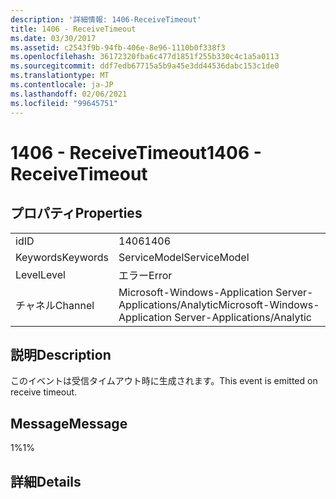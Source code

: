 ```yaml
---
description: '詳細情報: 1406-ReceiveTimeout'
title: 1406 - ReceiveTimeout
ms.date: 03/30/2017
ms.assetid: c2543f9b-94fb-406e-8e96-1110b0f338f3
ms.openlocfilehash: 36172320fba6c477d1851f255b330c4c1a5a0113
ms.sourcegitcommit: ddf7edb67715a5b9a45e3dd44536dabc153c1de0
ms.translationtype: MT
ms.contentlocale: ja-JP
ms.lasthandoff: 02/06/2021
ms.locfileid: "99645751"
---
```

# <a name="1406---receivetimeout"></a><span data-ttu-id="54133-103">1406 - ReceiveTimeout</span><span class="sxs-lookup"><span data-stu-id="54133-103">1406 - ReceiveTimeout</span></span>

## <a name="properties"></a><span data-ttu-id="54133-104">プロパティ</span><span class="sxs-lookup"><span data-stu-id="54133-104">Properties</span></span>  
  
|||  
|-|-|  
|<span data-ttu-id="54133-105">id</span><span class="sxs-lookup"><span data-stu-id="54133-105">ID</span></span>|<span data-ttu-id="54133-106">1406</span><span class="sxs-lookup"><span data-stu-id="54133-106">1406</span></span>|  
|<span data-ttu-id="54133-107">Keywords</span><span class="sxs-lookup"><span data-stu-id="54133-107">Keywords</span></span>|<span data-ttu-id="54133-108">ServiceModel</span><span class="sxs-lookup"><span data-stu-id="54133-108">ServiceModel</span></span>|  
|<span data-ttu-id="54133-109">Level</span><span class="sxs-lookup"><span data-stu-id="54133-109">Level</span></span>|<span data-ttu-id="54133-110">エラー</span><span class="sxs-lookup"><span data-stu-id="54133-110">Error</span></span>|  
|<span data-ttu-id="54133-111">チャネル</span><span class="sxs-lookup"><span data-stu-id="54133-111">Channel</span></span>|<span data-ttu-id="54133-112">Microsoft-Windows-Application Server-Applications/Analytic</span><span class="sxs-lookup"><span data-stu-id="54133-112">Microsoft-Windows-Application Server-Applications/Analytic</span></span>|  
  
## <a name="description"></a><span data-ttu-id="54133-113">説明</span><span class="sxs-lookup"><span data-stu-id="54133-113">Description</span></span>  

 <span data-ttu-id="54133-114">このイベントは受信タイムアウト時に生成されます。</span><span class="sxs-lookup"><span data-stu-id="54133-114">This event is emitted on receive timeout.</span></span>  
  
## <a name="message"></a><span data-ttu-id="54133-115">Message</span><span class="sxs-lookup"><span data-stu-id="54133-115">Message</span></span>  

 <span data-ttu-id="54133-116">1%</span><span class="sxs-lookup"><span data-stu-id="54133-116">1%</span></span>  
  
## <a name="details"></a><span data-ttu-id="54133-117">詳細</span><span class="sxs-lookup"><span data-stu-id="54133-117">Details</span></span>
